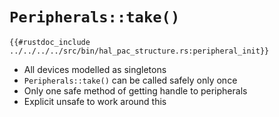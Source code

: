 # `Peripherals::take()`

```rust,noplaypen
{{#rustdoc_include ../../../../src/bin/hal_pac_structure.rs:peripheral_init}}
```
- All devices modelled as singletons
- `Peripherals::take()` can be called safely only once
- Only one safe method of getting handle to peripherals
- Explicit unsafe to work around this